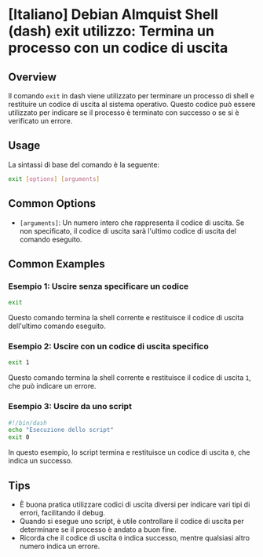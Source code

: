 # [Italiano] Debian Almquist Shell (dash) exit utilizzo: Termina un processo con un codice di uscita

## Overview
Il comando `exit` in dash viene utilizzato per terminare un processo di shell e restituire un codice di uscita al sistema operativo. Questo codice può essere utilizzato per indicare se il processo è terminato con successo o se si è verificato un errore.

## Usage
La sintassi di base del comando è la seguente:

```sh
exit [options] [arguments]
```

## Common Options
- `[arguments]`: Un numero intero che rappresenta il codice di uscita. Se non specificato, il codice di uscita sarà l'ultimo codice di uscita del comando eseguito.

## Common Examples

### Esempio 1: Uscire senza specificare un codice
```sh
exit
```
Questo comando termina la shell corrente e restituisce il codice di uscita dell'ultimo comando eseguito.

### Esempio 2: Uscire con un codice di uscita specifico
```sh
exit 1
```
Questo comando termina la shell corrente e restituisce il codice di uscita `1`, che può indicare un errore.

### Esempio 3: Uscire da uno script
```sh
#!/bin/dash
echo "Esecuzione dello script"
exit 0
```
In questo esempio, lo script termina e restituisce un codice di uscita `0`, che indica un successo.

## Tips
- È buona pratica utilizzare codici di uscita diversi per indicare vari tipi di errori, facilitando il debug.
- Quando si esegue uno script, è utile controllare il codice di uscita per determinare se il processo è andato a buon fine.
- Ricorda che il codice di uscita `0` indica successo, mentre qualsiasi altro numero indica un errore.